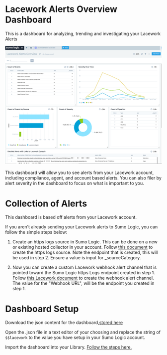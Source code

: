 # Lacework Alerts Overview Dashboard

This is a dashboard for analyzing, trending and investigating your Lacework Alerts

![Screenshot-Lacework-alerts-Overview](Screenshot/LaceWorkAlertsOverview.png)

This dashboard will allow you to see alerts from your Lacework account, including compliance, agent, and account based alerts. You can also filer by alert severity in the dashboard to focus on what is important to you.


# Collection of Alerts

This dashboard is based off alerts from your Lacework account.

If you aren't already sending your Lacework alerts to Sumo Logic, you can follow the simple steps below:

1. Create an https logs source in Sumo Logic. This can be done on a new or existing hosted collector in your account. Follow [this document](https://github.com/SumoLogic/sumologic-content/issues) to create the https logs source. Note the endpoint that is created, this will be used in step 2. Ensure a value is input for _sourceCategory.

2. Now you can create a custom Lacework webhook alert channel that is pointed toward the Sumo Logic https Logs endpoint created in step 1. Follow [this Lacework document](https://support.lacework.com/hc/en-us/articles/360034367393-Webhook) to create the webhook alert channel. The value for the "Webhook URL", will be the endpoint you created in step 1.


# Dashboard Setup

Download the json content for the dashboard,[stored here](Applications_and_Dashboards/Lacework_Alerts_Overview.json)

Open the .json file in a text editor of your choosing and replace the string of `$$lacework` to the value you have setup in your Sumo Logic account.

Import the dashboard into your Library. [Follow the steps here.](https://help.sumologic.com/05Search/Library/Export-and-Import-Content-in-the-Library#import-content-in-the-library)
